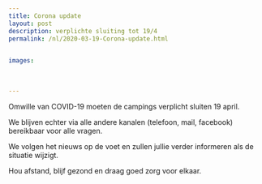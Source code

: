 ```yaml
---
title: Corona update
layout: post
description: verplichte sluiting tot 19/4
permalink: /nl/2020-03-19-Corona-update.html

    
images: 
    
    
    
---
```


Omwille van COVID-19 moeten de campings verplicht sluiten 19 april.

We blijven echter via alle andere kanalen (telefoon, mail, facebook) bereikbaar voor alle vragen.  

We volgen het nieuws op de voet en zullen jullie verder informeren als de situatie wijzigt. 

Hou afstand, blijf gezond en draag goed zorg voor elkaar. 


